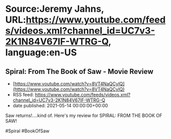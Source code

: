 # Source:Jeremy Jahns, URL:https://www.youtube.com/feeds/videos.xml?channel_id=UC7v3-2K1N84V67IF-WTRG-Q, language:en-US

## Spiral: From The Book of Saw - Movie Review
 - [https://www.youtube.com/watch?v=8VT4NaQCylQ](https://www.youtube.com/watch?v=8VT4NaQCylQ)
 - RSS feed: https://www.youtube.com/feeds/videos.xml?channel_id=UC7v3-2K1N84V67IF-WTRG-Q
 - date published: 2021-05-14 00:00:00+00:00

Saw returns!....kind of. Here's my review for SPIRAL: FROM THE BOOK OF SAW!

#Spiral #BookOfSaw

